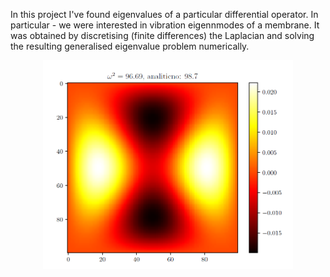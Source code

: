 In this project I've found eigenvalues of a particular differential operator.
In particular - we were interested in vibration eigennmodes of a membrane. It was obtained by discretising (finite differences) the Laplacian and solving
the resulting generalised eigenvalue problem numerically.

<div style="text-align: center;">
    <img src="teaser.png" alt="One of the eigenmodes" width="400"/>
</div>

